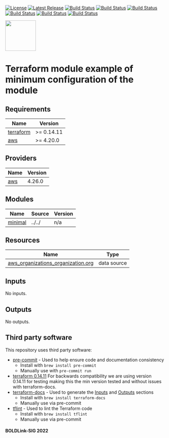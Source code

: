 [![License](https://img.shields.io/badge/License-Apache-blue.svg)](https://github.com/boldlink/terraform-aws-organizations/blob/main/LICENSE)
[![Latest Release](https://img.shields.io/github/release/boldlink/terraform-aws-organizations.svg)](https://github.com/boldlink/terraform-aws-organizations/releases/latest)
[![Build Status](https://github.com/boldlink/terraform-aws-organizations/actions/workflows/update.yaml/badge.svg)](https://github.com/boldlink/terraform-aws-organizations/actions)
[![Build Status](https://github.com/boldlink/terraform-aws-organizations/actions/workflows/release.yaml/badge.svg)](https://github.com/boldlink/terraform-aws-organizations/actions)
[![Build Status](https://github.com/boldlink/terraform-aws-organizations/actions/workflows/pre-commit.yaml/badge.svg)](https://github.com/boldlink/terraform-aws-organizations/actions)
[![Build Status](https://github.com/boldlink/terraform-aws-organizations/actions/workflows/pr-labeler.yaml/badge.svg)](https://github.com/boldlink/terraform-aws-organizations/actions)
[![Build Status](https://github.com/boldlink/terraform-aws-organizations/actions/workflows/checkov.yaml/badge.svg)](https://github.com/boldlink/terraform-aws-organizations/actions)
[![Build Status](https://github.com/boldlink/terraform-aws-organizations/actions/workflows/auto-badge.yaml/badge.svg)](https://github.com/boldlink/terraform-aws-organizations/actions)

[<img src="https://avatars.githubusercontent.com/u/25388280?s=200&v=4" width="96"/>](https://boldlink.io)

# Terraform module example of minimum configuration of the module


<!-- BEGINNING OF PRE-COMMIT-TERRAFORM DOCS HOOK -->
## Requirements

| Name | Version |
|------|---------|
| <a name="requirement_terraform"></a> [terraform](#requirement\_terraform) | >= 0.14.11 |
| <a name="requirement_aws"></a> [aws](#requirement\_aws) | >= 4.20.0 |

## Providers

| Name | Version |
|------|---------|
| <a name="provider_aws"></a> [aws](#provider\_aws) | 4.26.0 |

## Modules

| Name | Source | Version |
|------|--------|---------|
| <a name="module_minimal"></a> [minimal](#module\_minimal) | ../../ | n/a |

## Resources

| Name | Type |
|------|------|
| [aws_organizations_organization.org](https://registry.terraform.io/providers/hashicorp/aws/latest/docs/data-sources/organizations_organization) | data source |

## Inputs

No inputs.

## Outputs

No outputs.
<!-- END OF PRE-COMMIT-TERRAFORM DOCS HOOK -->

## Third party software
This repository uses third party software:
* [pre-commit](https://pre-commit.com/) - Used to help ensure code and documentation consistency
  * Install with `brew install pre-commit`
  * Manually use with `pre-commit run`
* [terraform 0.14.11](https://releases.hashicorp.com/terraform/0.14.11/) For backwards compatibility we are using version 0.14.11 for testing making this the min version tested and without issues with terraform-docs.
* [terraform-docs](https://github.com/segmentio/terraform-docs) - Used to generate the [Inputs](#Inputs) and [Outputs](#Outputs) sections
  * Install with `brew install terraform-docs`
  * Manually use via pre-commit
* [tflint](https://github.com/terraform-linters/tflint) - Used to lint the Terraform code
  * Install with `brew install tflint`
  * Manually use via pre-commit

#### BOLDLink-SIG 2022
